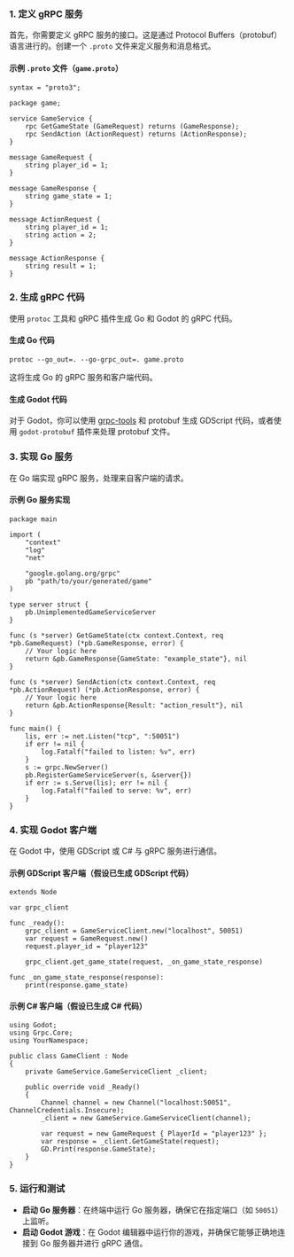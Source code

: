 ### 1. **定义 gRPC 服务**

首先，你需要定义 gRPC 服务的接口。这是通过 Protocol Buffers（protobuf）语言进行的。创建一个 `.proto` 文件来定义服务和消息格式。

#### 示例 `.proto` 文件（`game.proto`）

```
syntax = "proto3";

package game;

service GameService {
    rpc GetGameState (GameRequest) returns (GameResponse);
    rpc SendAction (ActionRequest) returns (ActionResponse);
}

message GameRequest {
    string player_id = 1;
}

message GameResponse {
    string game_state = 1;
}

message ActionRequest {
    string player_id = 1;
    string action = 2;
}

message ActionResponse {
    string result = 1;
}
```

### 2. **生成 gRPC 代码**

使用 `protoc` 工具和 gRPC 插件生成 Go 和 Godot 的 gRPC 代码。

#### 生成 Go 代码

```
protoc --go_out=. --go-grpc_out=. game.proto
```

这将生成 Go 的 gRPC 服务和客户端代码。

#### 生成 Godot 代码

对于 Godot，你可以使用 [grpc-tools](https://github.com/grpc/grpc/tree/master/src/compiler) 和 protobuf 生成 GDScript 代码，或者使用 `godot-protobuf` 插件来处理 protobuf 文件。

### 3. **实现 Go 服务**

在 Go 端实现 gRPC 服务，处理来自客户端的请求。

#### 示例 Go 服务实现

```
package main

import (
    "context"
    "log"
    "net"

    "google.golang.org/grpc"
    pb "path/to/your/generated/game"
)

type server struct {
    pb.UnimplementedGameServiceServer
}

func (s *server) GetGameState(ctx context.Context, req *pb.GameRequest) (*pb.GameResponse, error) {
    // Your logic here
    return &pb.GameResponse{GameState: "example_state"}, nil
}

func (s *server) SendAction(ctx context.Context, req *pb.ActionRequest) (*pb.ActionResponse, error) {
    // Your logic here
    return &pb.ActionResponse{Result: "action_result"}, nil
}

func main() {
    lis, err := net.Listen("tcp", ":50051")
    if err != nil {
        log.Fatalf("failed to listen: %v", err)
    }
    s := grpc.NewServer()
    pb.RegisterGameServiceServer(s, &server{})
    if err := s.Serve(lis); err != nil {
        log.Fatalf("failed to serve: %v", err)
    }
}
```

### 4. **实现 Godot 客户端**

在 Godot 中，使用 GDScript 或 C# 与 gRPC 服务进行通信。

#### 示例 GDScript 客户端（假设已生成 GDScript 代码）

```
extends Node

var grpc_client

func _ready():
    grpc_client = GameServiceClient.new("localhost", 50051)
    var request = GameRequest.new()
    request.player_id = "player123"
    
    grpc_client.get_game_state(request, _on_game_state_response)

func _on_game_state_response(response):
    print(response.game_state)
```

#### 示例 C# 客户端（假设已生成 C# 代码）

```
using Godot;
using Grpc.Core;
using YourNamespace;

public class GameClient : Node
{
    private GameService.GameServiceClient _client;

    public override void _Ready()
    {
        Channel channel = new Channel("localhost:50051", ChannelCredentials.Insecure);
        _client = new GameService.GameServiceClient(channel);
        
        var request = new GameRequest { PlayerId = "player123" };
        var response = _client.GetGameState(request);
        GD.Print(response.GameState);
    }
}
```

### 5. **运行和测试**

- **启动 Go 服务器**：在终端中运行 Go 服务器，确保它在指定端口（如 `50051`）上监听。
- **启动 Godot 游戏**：在 Godot 编辑器中运行你的游戏，并确保它能够正确地连接到 Go 服务器并进行 gRPC 通信。